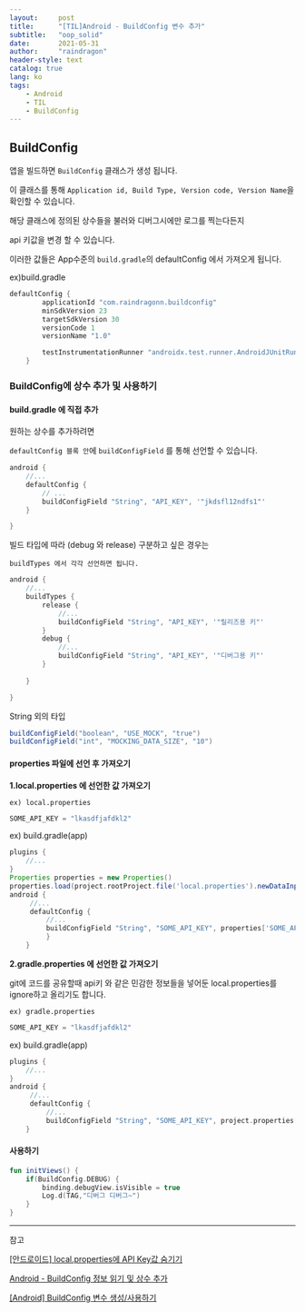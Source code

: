 ```yaml
---
layout:     post
title:      "[TIL]Android - BuildConfig 변수 추가"
subtitle:   "oop_solid"
date:       2021-05-31
author:     "raindragon"
header-style: text
catalog: true
lang: ko
tags:
    - Android
    - TIL
    - BuildConfig
---
```


## BuildConfig

앱을 빌드하면 `BuildConfig` 클래스가 생성 됩니다.

이 클래스를 통해 `Application id, Build Type, Version code, Version Name`을 확인할 수 있습니다.

해당 클래스에 정의된 상수들을 불러와 디버그시에만 로그를 찍는다든지

api 키값을 변경 할 수 있습니다.

이러한 값들은 App수준의 `build.gradle`의 defaultConfig 에서 가져오게 됩니다.

ex)build.gradle

```gradle
defaultConfig {
        applicationId "com.raindragonn.buildconfig"
        minSdkVersion 23
        targetSdkVersion 30
        versionCode 1
        versionName "1.0"

        testInstrumentationRunner "androidx.test.runner.AndroidJUnitRunner"
    }
```

### BuildConfig에 상수 추가 및 사용하기

#### build.gradle 에 직접 추가

원하는 상수를 추가하려면 

`defaultConfig 블록 안`에 `buildConfigField` 를 통해 선언할 수 있습니다.

```gradle
android {
    //...
    defaultConfig {
        // ...
        buildConfigField "String", "API_KEY", '"jkdsfl12ndfs1"'
    }

}
```

빌드 타입에 따라 (debug 와 release) 구분하고 싶은 경우는

`buildTypes 에서 각각 선언하면 됩니다.`

```gradle
android {
    //...
    buildTypes {
        release {
            //...
            buildConfigField "String", "API_KEY", '"릴리즈용 키"'    
        }
        debug {
            //...
            buildConfigField "String", "API_KEY", '"디버그용 키"'    
        }
        
    }

}
```

String 외의 타입
```gradle
buildConfigField("boolean", "USE_MOCK", "true")
buildConfigField("int", "MOCKING_DATA_SIZE", "10")
```


#### properties 파일에 선언 후 가져오기


**1.local.properties 에 선언한 값 가져오기**

`ex) local.properties`
```gradle
SOME_API_KEY = "lkasdfjafdkl2"
```

ex) build.gradle(app)
```gradle
plugins { 
    //...
} 
Properties properties = new Properties()
properties.load(project.rootProject.file('local.properties').newDataInputStream())
android {
     //...
     defaultConfig {
         //...
         buildConfigField "String", "SOME_API_KEY", properties['SOME_API_KEY'] 
         }
    }
```


**2.gradle.properties 에 선언한 값 가져오기**

git에 코드를 공유할때 api키 와 같은 민감한 정보들을 넣어둔 local.properties를 ignore하고 올리기도 합니다.

`ex) gradle.properties`
```gradle
SOME_API_KEY = "lkasdfjafdkl2"
```

ex) build.gradle(app)
```gradle
plugins { 
    //...
} 
android {
     //...
     defaultConfig {
         //...
         buildConfigField "String", "SOME_API_KEY", project.properties["SOME_API_KEY"]
    }
```

#### 사용하기

```kotlin
fun initViews() {
    if(BuildConfig.DEBUG) {
        binding.debugView.isVisible = true
        Log.d(TAG,"디버그 디버그~")
    }
}
```
---

참고

[[안드로이드] local.properties에 API Key값 숨기기](https://devvkkid.tistory.com/201)

[Android - BuildConfig 정보 읽기 및 상수 추가](https://codechacha.com/ko/android-buildconfig/)


[[Android] BuildConfig 변수 생성/사용하기](https://hello-bryan.tistory.com/143)
